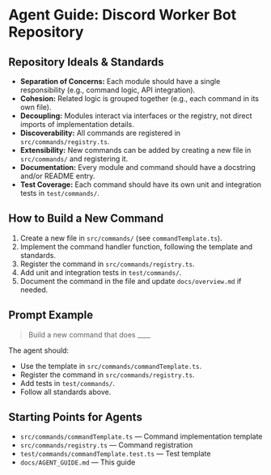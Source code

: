 # Agent Guide: Discord Worker Bot Repository

## Repository Ideals & Standards

- **Separation of Concerns:** Each module should have a single responsibility (e.g., command logic, API integration).
- **Cohesion:** Related logic is grouped together (e.g., each command in its own file).
- **Decoupling:** Modules interact via interfaces or the registry, not direct imports of implementation details.
- **Discoverability:** All commands are registered in `src/commands/registry.ts`.
- **Extensibility:** New commands can be added by creating a new file in `src/commands/` and registering it.
- **Documentation:** Every module and command should have a docstring and/or README entry.
- **Test Coverage:** Each command should have its own unit and integration tests in `test/commands/`.

## How to Build a New Command

1. Create a new file in `src/commands/` (see `commandTemplate.ts`).
2. Implement the command handler function, following the template and standards.
3. Register the command in `src/commands/registry.ts`.
4. Add unit and integration tests in `test/commands/`.
5. Document the command in the file and update `docs/overview.md` if needed.

## Prompt Example
> Build a new command that does ____

The agent should:
- Use the template in `src/commands/commandTemplate.ts`.
- Register the command in `src/commands/registry.ts`.
- Add tests in `test/commands/`.
- Follow all standards above.

## Starting Points for Agents
- `src/commands/commandTemplate.ts` — Command implementation template
- `src/commands/registry.ts` — Command registration
- `test/commands/commandTemplate.test.ts` — Test template
- `docs/AGENT_GUIDE.md` — This guide
